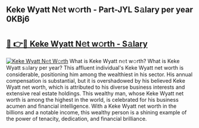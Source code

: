 ## Keke Wyatt N𝚎t w𝚘rth - Part-JYL S𝚊lary per year 0KBj6

# <h2><a href="http://gc1wwz.nevu.top/?p=Keke+Wyatt">🔗 👉🔴 Keke Wyatt N𝚎t w𝚘rth - S𝚊lary</a></h2>

[![Keke Wyatt N𝚎t W𝚘rth](https://i.imgur.com/Oavwk0R.jpeg)](http://gc1wwz.nevu.top/?p=Keke+Wyatt)
What is Keke Wyatt n𝚎t w𝚘rth? What is Keke Wyatt s𝚊lary per year?
This affluent individual's Keke Wyatt net worth is considerable, positioning him among the wealthiest in his sector. His annual compensation is substantial, but it is overshadowed by his believed Keke Wyatt net worth, which is attributed to his diverse business interests and extensive real estate holdings. This wealthy man, whose Keke Wyatt net worth is among the highest in the world, is celebrated for his business acumen and financial intelligence. With a Keke Wyatt net worth in the billions and a notable income, this wealthy person is a shining example of the power of tenacity, dedication, and financial brilliance.
